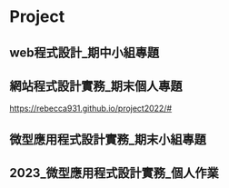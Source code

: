 # Project
## web程式設計_期中小組專題

## 網站程式設計實務_期末個人專題

https://rebecca931.github.io/project2022/#

## 微型應用程式設計實務_期末小組專題

## 2023_微型應用程式設計實務_個人作業

